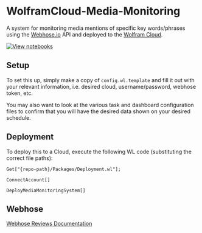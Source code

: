 # WolframCloud-Media-Monitoring

A system for monitoring media mentions of specific key words/phrases using the [Webhose.io](https://webhose.io) API and deployed to the [Wolfram Cloud](https://www.wolframcloud.com).

[![View notebooks](https://wolfr.am/HAAhzkRq)](https://wolfr.am/HF7CBvPF)

## Setup

To set this up, simply make a copy of `config.wl.template` and fill it out with your relevant information, i.e. desired cloud, username/password, webhose token, etc.

You may also want to look at the various task and dashboard configuration files to confirm that you will have the desired data shown on your desired schedule.

## Deployment

To deploy this to a Cloud, execute the following WL code (substituting the correct file paths):
```
Get["{repo-path}/Packages/Deployment.wl"];

ConnectAccount[]

DeployMediaMonitoringSystem[]
```

## Webhose

[Webhose Reviews Documentation](https://docs.webhose.io/docs/reviews-api)

